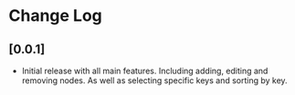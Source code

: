 # Change Log

## [0.0.1]

- Initial release with all main features. Including adding, editing and removing nodes. As well as selecting specific keys and sorting by key.